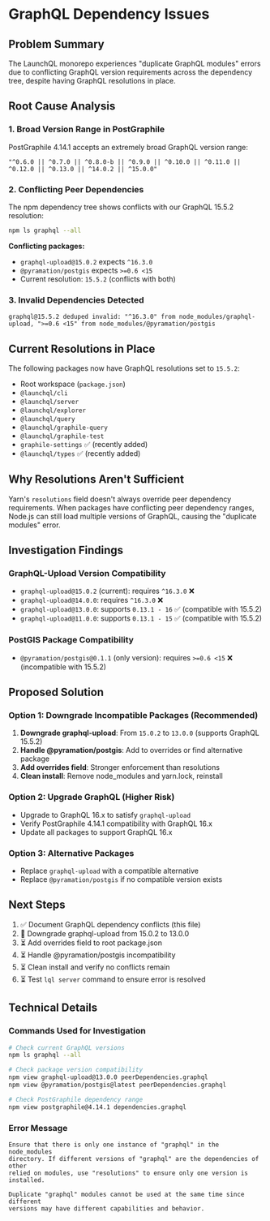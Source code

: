 # GraphQL Dependency Issues

## Problem Summary

The LaunchQL monorepo experiences "duplicate GraphQL modules" errors due to conflicting GraphQL version requirements across the dependency tree, despite having GraphQL resolutions in place.

## Root Cause Analysis

### 1. Broad Version Range in PostGraphile
PostGraphile 4.14.1 accepts an extremely broad GraphQL version range:
```
"^0.6.0 || ^0.7.0 || ^0.8.0-b || ^0.9.0 || ^0.10.0 || ^0.11.0 || ^0.12.0 || ^0.13.0 || ^14.0.2 || ^15.0.0"
```

### 2. Conflicting Peer Dependencies
The npm dependency tree shows conflicts with our GraphQL 15.5.2 resolution:

```bash
npm ls graphql --all
```

**Conflicting packages:**
- `graphql-upload@15.0.2` expects `^16.3.0`
- `@pyramation/postgis` expects `>=0.6 <15`
- Current resolution: `15.5.2` (conflicts with both)

### 3. Invalid Dependencies Detected
```
graphql@15.5.2 deduped invalid: "^16.3.0" from node_modules/graphql-upload, ">=0.6 <15" from node_modules/@pyramation/postgis
```

## Current Resolutions in Place

The following packages now have GraphQL resolutions set to `15.5.2`:
- Root workspace (`package.json`)
- `@launchql/cli`
- `@launchql/server` 
- `@launchql/explorer`
- `@launchql/query`
- `@launchql/graphile-query`
- `@launchql/graphile-test`
- `graphile-settings` ✅ (recently added)
- `@launchql/types` ✅ (recently added)

## Why Resolutions Aren't Sufficient

Yarn's `resolutions` field doesn't always override peer dependency requirements. When packages have conflicting peer dependency ranges, Node.js can still load multiple versions of GraphQL, causing the "duplicate modules" error.

## Investigation Findings

### GraphQL-Upload Version Compatibility
- `graphql-upload@15.0.2` (current): requires `^16.3.0` ❌
- `graphql-upload@14.0.0`: requires `^16.3.0` ❌  
- `graphql-upload@13.0.0`: supports `0.13.1 - 16` ✅ (compatible with 15.5.2)
- `graphql-upload@11.0.0`: supports `0.13.1 - 15` ✅ (compatible with 15.5.2)

### PostGIS Package Compatibility
- `@pyramation/postgis@0.1.1` (only version): requires `>=0.6 <15` ❌ (incompatible with 15.5.2)

## Proposed Solution

### Option 1: Downgrade Incompatible Packages (Recommended)
1. **Downgrade graphql-upload**: From `15.0.2` to `13.0.0` (supports GraphQL 15.5.2)
2. **Handle @pyramation/postgis**: Add to overrides or find alternative package
3. **Add overrides field**: Stronger enforcement than resolutions
4. **Clean install**: Remove node_modules and yarn.lock, reinstall

### Option 2: Upgrade GraphQL (Higher Risk)
- Upgrade to GraphQL 16.x to satisfy `graphql-upload`
- Verify PostGraphile 4.14.1 compatibility with GraphQL 16.x
- Update all packages to support GraphQL 16.x

### Option 3: Alternative Packages
- Replace `graphql-upload` with a compatible alternative
- Replace `@pyramation/postgis` if no compatible version exists

## Next Steps

1. ✅ Document GraphQL dependency conflicts (this file)
2. 🔄 Downgrade graphql-upload from 15.0.2 to 13.0.0
3. ⏳ Add overrides field to root package.json
4. ⏳ Handle @pyramation/postgis incompatibility
5. ⏳ Clean install and verify no conflicts remain
6. ⏳ Test `lql server` command to ensure error is resolved

## Technical Details

### Commands Used for Investigation
```bash
# Check current GraphQL versions
npm ls graphql --all

# Check package version compatibility
npm view graphql-upload@13.0.0 peerDependencies.graphql
npm view @pyramation/postgis@latest peerDependencies.graphql

# Check PostGraphile dependency range
npm view postgraphile@4.14.1 dependencies.graphql
```

### Error Message
```
Ensure that there is only one instance of "graphql" in the node_modules
directory. If different versions of "graphql" are the dependencies of other
relied on modules, use "resolutions" to ensure only one version is installed.

Duplicate "graphql" modules cannot be used at the same time since different
versions may have different capabilities and behavior.
```
